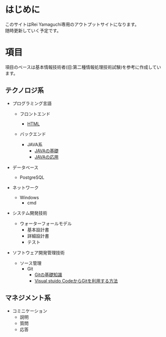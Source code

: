 # はじめに

このサイトはRei Yamaguchi専用のアウトプットサイトになります。  
随時更新していく予定です。

# 項目

項目のベースは基本情報技術者(旧:第二種情報処理技術試験)を参考に作成しています。


## テクノロジ系

- プログラミング言語
    - フロントエンド
        - [HTML](./Html.md)
   
    - バックエンド
        - JAVA系
            - [JAVAの基礎](./JavaBasic.md)
            - [JAVAの応用](./JavaAdvanced.md)
- データベース
    - PostgreSQL

- ネットワーク
    - Windows
        - cmd

- システム開発技術
    - ウォーターフォールモデル
        - 基本設計書
        - 詳細設計書
        - テスト

- ソフトウェア開発管理技術
    - ソース管理
        - Git
            - [Gitの基礎知識](./gitbase.md)
            - [Visual stuido CodeからGitを利用する方法](./howToUseGitFromVscode.md)

## マネジメント系

- コミニケーション
  - 説明
  - 質問
  - 応答